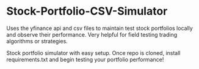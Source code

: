 # Stock-Portfolio-CSV-Simulator
Uses the yfinance api and csv files to maintain test stock portfolios locally and observe their performance. Very helpful for field testing trading algorithms or strategies. 


Stock portfolio simulator with easy setup. Once repo is cloned, install requirements.txt and begin testing your portfolio performance!
